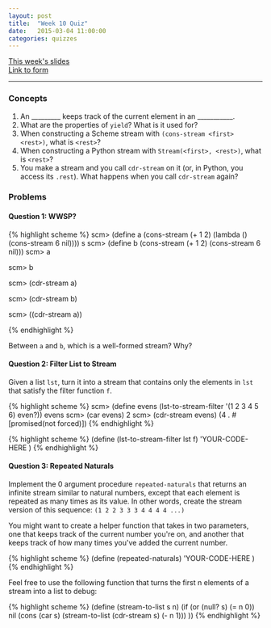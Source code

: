 ```yaml
---
layout: post
title:  "Week 10 Quiz"
date:   2015-03-04 11:00:00
categories: quizzes
---
```


[This week's slides](https://docs.google.com/a/berkeley.edu/presentation/d/1ulpQih6seuyInFaARsR1yRk-nNR5_wixutbBqlIWME0/edit?usp=sharing)  
[Link to form](https://docs.google.com/a/berkeley.edu/forms/d/1DUWSl6QW4KqJfPCWmNq-SAto6E6EQc7Bdq03jJEJ8B0/viewform)  

---

### Concepts
1. An _________ keeps track of the current element in an ___________.  
2. What are the properties of `yield`? What is it used for?  
3. When constructing a Scheme stream with `(cons-stream <first> <rest>)`, what is `<rest>`?  
4. When constructing a Python stream with `Stream(<first>, <rest>)`, what is `<rest>`?  
5. You make a stream and you call `cdr-stream` on it (or, in Python, you access its `.rest`). What happens when you call `cdr-stream` again?  

### Problems

#### Question 1: WWSP?

{% highlight scheme %}
scm> (define a (cons-stream (+ 1 2) (lambda () (cons-stream 6 nil))))
s
scm> (define b (cons-stream (+ 1 2) (cons-stream 6 nil)))
scm> a

scm> b

scm> (cdr-stream a)

scm> (cdr-stream b)

scm> ((cdr-stream a))

{% endhighlight %}

Between `a` and `b`, which is a well-formed stream? Why?
  

#### Question 2: Filter List to Stream
Given a list `lst`, turn it into a stream that contains only the elements in `lst` that satisfy the filter function `f`.

{% highlight scheme %}
scm> (define evens (lst-to-stream-filter '(1 2 3 4 5 6) even?))
evens
scm> (car evens)
2
scm> (cdr-stream evens)
(4 . #[promised(not forced)])
{% endhighlight %}

{% highlight scheme %}
(define (lst-to-stream-filter lst f)
    'YOUR-CODE-HERE
)
{% endhighlight %}
  

#### Question 3: Repeated Naturals
Implement the 0 argument procedure `repeated-naturals` that returns an infinite stream similar to natural numbers, except that each element is repeated as many times as its value. In other words, create the stream version of this sequence: `(1 2 2 3 3 3 4 4 4 4 ...)`

You might want to create a helper function that takes in two parameters, one that keeps track of the current number you're on, and another that keeps track of how many times you've added the current number.

{% highlight scheme %}
(define (repeated-naturals)
    'YOUR-CODE-HERE
)
{% endhighlight %}

Feel free to use the following function that turns the first n elements of a stream into a list to debug:

{% highlight scheme %}
(define (stream-to-list s n)
    (if (or (null? s) (= n 0)) nil
        (cons (car s) (stream-to-list (cdr-stream s) (- n 1)))
))
{% endhighlight %}